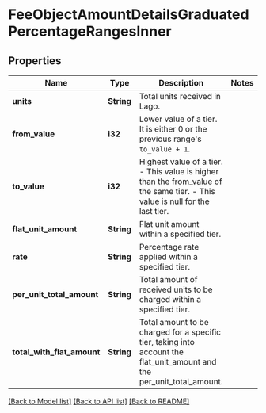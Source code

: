 # FeeObjectAmountDetailsGraduatedPercentageRangesInner

## Properties

Name | Type | Description | Notes
------------ | ------------- | ------------- | -------------
**units** | **String** | Total units received in Lago. | 
**from_value** | **i32** | Lower value of a tier. It is either 0 or the previous range's `to_value + 1`. | 
**to_value** | **i32** | Highest value of a tier. - This value is higher than the from_value of the same tier. - This value is null for the last tier. | 
**flat_unit_amount** | **String** | Flat unit amount within a specified tier. | 
**rate** | **String** | Percentage rate applied within a specified tier. | 
**per_unit_total_amount** | **String** | Total amount of received units to be charged within a specified tier. | 
**total_with_flat_amount** | **String** | Total amount to be charged for a specific tier, taking into account the flat_unit_amount and the per_unit_total_amount. | 

[[Back to Model list]](../README.md#documentation-for-models) [[Back to API list]](../README.md#documentation-for-api-endpoints) [[Back to README]](../README.md)


